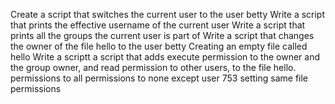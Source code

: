 Create a script that switches the current user to the user betty
Write a script that prints the effective username of the current user
Write a script that prints all the groups the current user is part of
Write a script that changes the owner of the file hello to the user betty
Creating an empty file called hello
Write a scriptt
a script that adds execute permission to the owner and the group owner, and read permission to other users, to the file hello.
permissions to all
permissions to none except user
753
setting same file permissions
